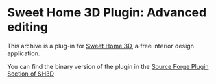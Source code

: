 Sweet Home 3D Plugin: Advanced editing
======================================

This archive is a plug-in for [Sweet Home 3D](http://www.sweethome3d.eu), a free interior design application.

You can find the binary version of the plugin in the [Source Forge Plugin Section of SH3D](http://sourceforge.net/p/sweethome3d/plug-ins/4/)

